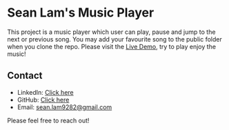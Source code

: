 # Sean Lam's Music Player

This project is a music player which user can play, pause and jump to the next or previous song. You may add your favourite song to the public folder when you clone the repo.
Please visit the [Live Demo](https://music-player-seanlam9282.vercel.app/), try to play enjoy the music!

## Contact
- LinkedIn: [Click here](https://www.linkedin.com/in/seanlam9282/)
- GitHub: [Click here](https://github.com/seanlam9282)
- Email: sean.lam9282@gmail.com

Please feel free to reach out!